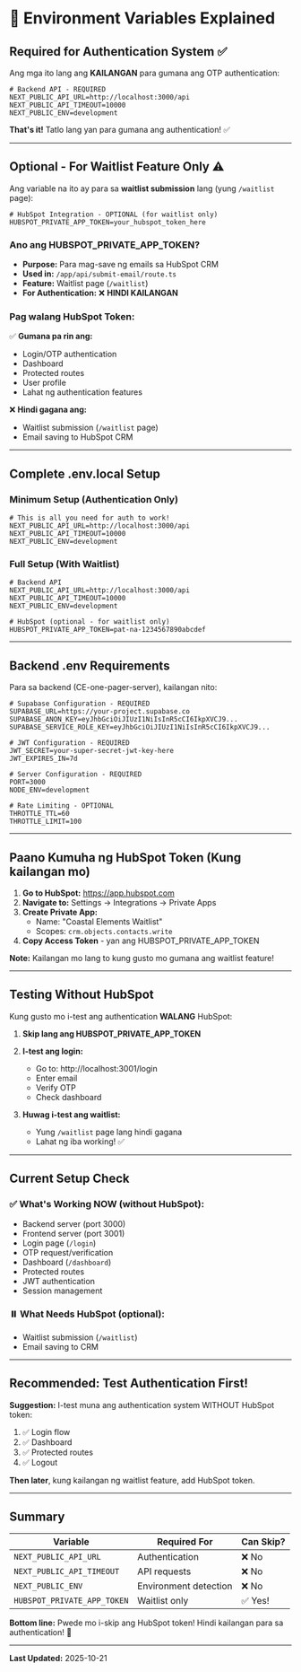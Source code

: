 # 🔧 Environment Variables Explained

## Required for Authentication System ✅

Ang mga ito lang ang **KAILANGAN** para gumana ang OTP authentication:

```env
# Backend API - REQUIRED
NEXT_PUBLIC_API_URL=http://localhost:3000/api
NEXT_PUBLIC_API_TIMEOUT=10000
NEXT_PUBLIC_ENV=development
```

**That's it!** Tatlo lang yan para gumana ang authentication! ✅

---

## Optional - For Waitlist Feature Only ⚠️

Ang variable na ito ay para sa **waitlist submission** lang (yung `/waitlist` page):

```env
# HubSpot Integration - OPTIONAL (for waitlist only)
HUBSPOT_PRIVATE_APP_TOKEN=your_hubspot_token_here
```

### Ano ang HUBSPOT_PRIVATE_APP_TOKEN?

- **Purpose:** Para mag-save ng emails sa HubSpot CRM
- **Used in:** `/app/api/submit-email/route.ts`
- **Feature:** Waitlist page (`/waitlist`)
- **For Authentication:** ❌ **HINDI KAILANGAN**

### Pag walang HubSpot Token:

✅ **Gumana pa rin ang:**
- Login/OTP authentication
- Dashboard
- Protected routes
- User profile
- Lahat ng authentication features

❌ **Hindi gagana ang:**
- Waitlist submission (`/waitlist` page)
- Email saving to HubSpot CRM

---

## Complete .env.local Setup

### Minimum Setup (Authentication Only)

```env
# This is all you need for auth to work!
NEXT_PUBLIC_API_URL=http://localhost:3000/api
NEXT_PUBLIC_API_TIMEOUT=10000
NEXT_PUBLIC_ENV=development
```

### Full Setup (With Waitlist)

```env
# Backend API
NEXT_PUBLIC_API_URL=http://localhost:3000/api
NEXT_PUBLIC_API_TIMEOUT=10000
NEXT_PUBLIC_ENV=development

# HubSpot (optional - for waitlist only)
HUBSPOT_PRIVATE_APP_TOKEN=pat-na-1234567890abcdef
```

---

## Backend .env Requirements

Para sa backend (CE-one-pager-server), kailangan nito:

```env
# Supabase Configuration - REQUIRED
SUPABASE_URL=https://your-project.supabase.co
SUPABASE_ANON_KEY=eyJhbGciOiJIUzI1NiIsInR5cCI6IkpXVCJ9...
SUPABASE_SERVICE_ROLE_KEY=eyJhbGciOiJIUzI1NiIsInR5cCI6IkpXVCJ9...

# JWT Configuration - REQUIRED
JWT_SECRET=your-super-secret-jwt-key-here
JWT_EXPIRES_IN=7d

# Server Configuration - REQUIRED
PORT=3000
NODE_ENV=development

# Rate Limiting - OPTIONAL
THROTTLE_TTL=60
THROTTLE_LIMIT=100
```

---

## Paano Kumuha ng HubSpot Token (Kung kailangan mo)

1. **Go to HubSpot:** https://app.hubspot.com
2. **Navigate to:** Settings → Integrations → Private Apps
3. **Create Private App:**
   - Name: "Coastal Elements Waitlist"
   - Scopes: `crm.objects.contacts.write`
4. **Copy Access Token** - yan ang HUBSPOT_PRIVATE_APP_TOKEN

**Note:** Kailangan mo lang to kung gusto mo gumana ang waitlist feature!

---

## Testing Without HubSpot

Kung gusto mo i-test ang authentication **WALANG** HubSpot:

1. **Skip lang ang HUBSPOT_PRIVATE_APP_TOKEN**
2. **I-test ang login:**
   - Go to: http://localhost:3001/login
   - Enter email
   - Verify OTP
   - Check dashboard

3. **Huwag i-test ang waitlist:**
   - Yung `/waitlist` page lang hindi gagana
   - Lahat ng iba working! ✅

---

## Current Setup Check

### ✅ What's Working NOW (without HubSpot):
- Backend server (port 3000)
- Frontend server (port 3001)
- Login page (`/login`)
- OTP request/verification
- Dashboard (`/dashboard`)
- Protected routes
- JWT authentication
- Session management

### ⏸️ What Needs HubSpot (optional):
- Waitlist submission (`/waitlist`)
- Email saving to CRM

---

## Recommended: Test Authentication First!

**Suggestion:** I-test muna ang authentication system WITHOUT HubSpot token:

1. ✅ Login flow
2. ✅ Dashboard
3. ✅ Protected routes
4. ✅ Logout

**Then later**, kung kailangan ng waitlist feature, add HubSpot token.

---

## Summary

| Variable | Required For | Can Skip? |
|----------|-------------|-----------|
| `NEXT_PUBLIC_API_URL` | Authentication | ❌ No |
| `NEXT_PUBLIC_API_TIMEOUT` | API requests | ❌ No |
| `NEXT_PUBLIC_ENV` | Environment detection | ❌ No |
| `HUBSPOT_PRIVATE_APP_TOKEN` | Waitlist only | ✅ Yes! |

**Bottom line:** Pwede mo i-skip ang HubSpot token! Hindi kailangan para sa authentication! 🎉

---

**Last Updated:** 2025-10-21


